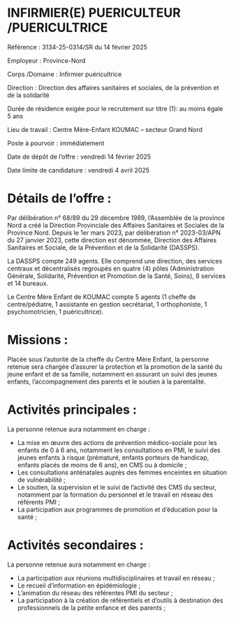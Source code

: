 # INFIRMIER(E) PUERICULTEUR /PUERICULTRICE

Référence : 3134-25-0314/SR du 14 février 2025

Employeur : Province-Nord

Corps /Domaine : Infirmier puéricultrice

Direction : Direction des affaires sanitaires et sociales, de la prévention et de la solidarité

Durée de résidence exigée pour le recrutement sur titre (1): au moins égale 5 ans

Lieu de travail : Centre Mère-Enfant KOUMAC – secteur Grand Nord

Poste à pourvoir : immédiatement

Date de dépôt de l’offre : vendredi 14 février 2025

Date limite de candidature : vendredi 4 avril 2025

# Détails de l’offre :

Par délibération n° 68/89 du 29 décembre 1989, l’Assemblée de la province Nord a créé la Direction Provinciale des Affaires Sanitaires et Sociales de la Province Nord. Depuis le 1er mars 2023, par délibération n° 2023-03/APN du 27 janvier 2023, cette direction est dénommée, Direction des Affaires Sanitaires et Sociale, de la Prévention et de la Solidarité (DASSPS).

La DASSPS compte 249 agents. Elle comprend une direction, des services centraux et décentralisés regroupés en quatre (4) pôles (Administration Générale, Solidarité, Prévention et Promotion de la Santé, Soins), 8 services et 14 bureaux.

Le Centre Mère Enfant de KOUMAC compte 5 agents (1 cheffe de centre/pédiatre, 1 assistante en gestion secrétariat, 1 orthophoniste, 1 psychomotricien, 1 puéricultrice).

# Missions :

Placée sous l’autorité de la cheffe du Centre Mère Enfant, la personne retenue sera chargée d’assurer la protection et la promotion de la santé du jeune enfant et de sa famille, notamment en assurant un suivi des jeunes enfants, l’accompagnement des parents et le soutien à la parentalité.

# Activités principales :

La personne retenue aura notamment en charge :

- La mise en œuvre des actions de prévention médico-sociale pour les enfants de 0 à 6 ans, notamment les consultations en PMI, le suivi des jeunes enfants à risque (prématuré, enfants porteurs de handicap, enfants placés de moins de 6 ans), en CMS ou à domicile ;
- Les consultations anténatales auprès des femmes enceintes en situation de vulnérabilité ;
- Le soutien, la supervision et le suivi de l’activité des CMS du secteur, notamment par la formation du personnel et le travail en réseau des référents PMI ;
- La participation aux programmes de promotion et d’éducation pour la santé ;

# Activités secondaires :

La personne retenue aura notamment en charge :

- La participation aux réunions multidisciplinaires et travail en réseau ;
- Le recueil d’information en épidémiologie ;
- L’animation du réseau des référentes PMI du secteur ;
- La participation à la création de référentiels et d’outils à destination des professionnels de la petite enfance et des parents ;